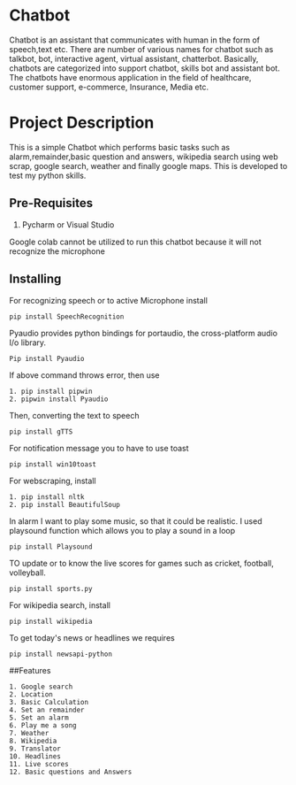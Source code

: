 # Chatbot
Chatbot is an assistant that communicates with human in the form of speech,text etc. There are number of various names for chatbot such as talkbot, bot, interactive agent, virtual assistant, chatterbot. Basically, chatbots are categorized into support chatbot, skills bot and assistant bot. The chatbots have enormous application in the field of healthcare, customer support, e-commerce, Insurance, Media etc.

# Project Description
This is a simple Chatbot which performs basic tasks such as alarm,remainder,basic question and answers, wikipedia search using web scrap, google search, weather and finally google maps. This is developed to test my python skills.

## Pre-Requisites
1) Pycharm or Visual Studio
   
Google colab cannot be utilized to run this chatbot because it will not recognize the microphone
   
## Installing
For recognizing speech or to active Microphone install 

`pip install SpeechRecognition`

Pyaudio provides python bindings for portaudio, the cross-platform audio I/o library.

`Pip install Pyaudio`
   
If above command throws error, then use

```
1. pip install pipwin
2. pipwin install Pyaudio
```

Then, converting the text to speech

`pip install gTTS`

For notification message you to have to use toast

`pip install win10toast`

For webscraping, install

```
1. pip install nltk
2. pip install BeautifulSoup
```

In alarm I want to play some music, so that it could be realistic. I used playsound function which allows you to play a sound in a loop

`pip install Playsound`

TO update or to know the live scores for games such as cricket, football, volleyball.

`pip install sports.py`

For wikipedia search, install

`pip install wikipedia`

To get today's news or headlines we requires

`pip install newsapi-python`

##Features

```
1. Google search
2. Location
3. Basic Calculation
4. Set an remainder
5. Set an alarm
6. Play me a song
7. Weather
8. Wikipedia
9. Translator
10. Headlines
11. Live scores
12. Basic questions and Answers
```
